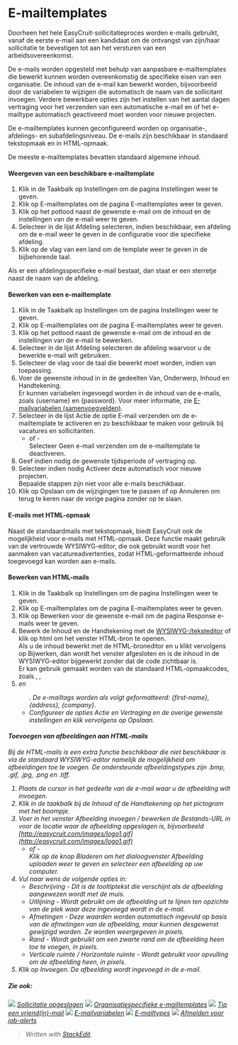 # E-mailtemplates

Doorheen het hele EasyCruit-sollicitatieproces worden e-mails gebruikt, vanaf de eerste e-mail aan een kandidaat om de ontvangst van zijn/haar sollicitatie te bevestigen tot aan het versturen van een arbeidsovereenkomst.

De e-mails worden opgesteld met behulp van aanpasbare e-mailtemplates die bewerkt kunnen worden overeenkomstig de specifieke eisen van een organisatie. De inhoud van de e-mail kan bewerkt worden, bijvoorbeeld door de variabelen te wijzigen die automatisch de naam van de sollicitant invoegen. Verdere bewerkbare opties zijn het instellen van het aantal dagen vertraging voor het verzenden van een automatische e-mail en of het e-mailtype automatisch geactiveerd moet worden voor nieuwe projecten.

De e-mailtemplates kunnen geconfigureerd worden op organisatie-, afdelings- en subafdelingsniveau. De e-mails zijn beschikbaar in standaard tekstopmaak en in HTML-opmaak.

De meeste e-mailtemplates bevatten standaard algemene inhoud.

#### Weergeven van een beschikbare e-mailtemplate

1.  Klik in de  Taakbalk  op  Instellingen  om de pagina  Instellingen  weer te geven.
2.  Klik op  E-mailtemplates  om de pagina  E-mailtemplates  weer te geven.
3.  Klik op het potlood naast de gewenste e-mail om de inhoud en de instellingen van de e-mail weer te geven.
4.  Selecteer in de lijst  Afdeling selecteren, indien beschikbaar, een afdeling om de e-mail weer te geven in de configuratie voor die specifieke afdeling.
5.  Klik op de vlag van een land om de template weer te geven in de bijbehorende taal.

Als er een afdelingsspecifieke e-mail bestaat, dan staat er een sterretje naast de naam van de afdeling.

#### Bewerken van een e-mailtemplate

1.  Klik in de  Taakbalk  op  Instellingen  om de pagina  Instellingen  weer te geven.
2.  Klik op  E-mailtemplates  om de pagina  E-mailtemplates  weer te geven.
3.  Klik op het potlood naast de gewenste e-mail om de inhoud en de instellingen van de e-mail te bewerken.
4.  Selecteer in de lijst  Afdeling selecteren  de afdeling waarvoor u de bewerkte e-mail wilt gebruiken.
5.  Selecteer de vlag voor de taal die bewerkt moet worden, indien van toepassing.
6.  Voer de gewenste inhoud in in de gedeelten  Van,  Onderwerp,  Inhoud  en  Handtekening.  
    Er kunnen variabelen ingevoegd worden in de inhoud van de e-mails, zoals {username} en {password}. Voor meer informatie, zie  [E-mailvariabelen (samenvoegvelden)](email_variables.htm).
7.  Selecteer in de lijst  Actie  de optie  E-mail verzenden  om de e-mailtemplate te activeren en zo beschikbaar te maken voor gebruik bij vacatures en sollicitanten.  
    - of -  
    Selecteer  Geen e-mail verzenden  om de e-mailtemplate te deactiveren.
8.  Geef indien nodig de gewenste tijdsperiode of vertraging op.
9.  Selecteer indien nodig  Activeer deze automatisch voor nieuwe projecten.  
    Bepaalde stappen zijn niet voor alle e-mails beschikbaar.
10.  Klik op  Opslaan  om de wijzigingen toe te passen of op  Annuleren  om terug te keren naar de vorige pagina zonder op te slaan.

#### E-mails met HTML-opmaak

Naast de standaardmails met tekstopmaak, biedt EasyCruit ook de mogelijkheid voor e-mails met HTML-opmaak. Deze functie maakt gebruik van de vertrouwde WYSIWYG-editor, die ook gebruikt wordt voor het aanmaken van vacatureadvertenties, zodat HTML-geformatteerde inhoud toegevoegd kan worden aan e-mails.

#### Bewerken van HTML-mails

1.  Klik in de  Taakbalk  op  Instellingen  om de pagina  Instellingen  weer te geven.
2.  Klik op  E-mailtemplates  om de pagina  E-mailtemplates  weer te geven.
3.  Klik op  Bewerken  voor de gewenste e-mail om de pagina  Response e-mails  weer te geven.
4.  Bewerk de  Inhoud  en de  Handtekening  met de  [WYSIWYG-/teksteditor](wysiwyg_text_editor.htm)  of klik op html om het venster HTML-bron te openen.  
    Als u de inhoud bewerkt met de HTML-broneditor en u klikt vervolgens op  Bijwerken, dan wordt het venster afgesloten en is de inhoud in de WYSIWYG-editor bijgewerkt zonder dat de code zichtbaar is.  
    Er kan gebruik gemaakt worden van de standaard HTML-opmaakcodes, zoals <font/>, <i/>, <li> en <ul>. De e-mailtags worden als volgt geformatteerd: {first-name}, {address}, {company}.
5.  Configureer de opties  Actie  en  Vertraging  en de overige gewenste instellingen en klik vervolgens op  Opslaan.

#### Toevoegen van afbeeldingen aan HTML-mails

Bij de HTML-mails is een extra functie beschikbaar die niet beschikbaar is via de standaard WYSIWYG-editor namelijk de mogelijkheid om afbeeldingen toe te voegen. De ondersteunde afbeeldingstypes zijn .bmp, .gif, .jpg, .png en .tiff.

1.  Plaats de cursor in het gedeelte van de e-mail waar u de afbeelding wilt invoegen.
2.  Klik in de taakbalk bij de  Inhoud  of de  Handtekening  op het pictogram met het boompje.
3.  Voer in het venster Afbeelding invoegen / bewerken de  Bestands-URL  in voor de locatie waar de afbeelding opgeslagen is, bijvoorbeeld  [http://easycruit.com/images/logo1.gif](http://easycruit.com/images/logo1.gif)  
    - of -  
    Klik op de knop  Bladeren  om het dialoogvenster  Afbeelding uploaden  weer te geven en selecteer een afbeelding op uw computer.
4.  Vul naar wens de volgende opties in:
    -   Beschrijving  - Dit is de tooltiptekst die verschijnt als de afbeelding aangewezen wordt met de muis.
    -   Uitlijning  - Wordt gebruikt om de afbeelding uit te lijnen ten opzichte van de plek waar deze ingevoegd wordt in de e-mail.
    -   Afmetingen  - Deze waarden worden automatisch ingevuld op basis van de afmetingen van de afbeelding, maar kunnen desgewenst gewijzigd worden. Ze worden weergegeven in pixels.
    -   Rand  - Wordt gebruikt om een zwarte rand om de afbeelding heen toe te voegen, in pixels.
    -   Verticale ruimte / Horizontale ruimte  - Wordt gebruikt voor opvulling om de afbeelding heen, in pixels.
5.  Klik op  Invoegen. De afbeelding wordt ingevoegd in de e-mail.

##### Zie ook:

![](../Resources/Images/icon-document-link.png)  [Sollicitatie opgeslagen](application_saved.htm)
![](../Resources/Images/icon-document-link.png)  [Organisatiespecifieke e-mailtemplates](customizable_email_templates.htm)
![](../Resources/Images/icon-document-link.png)  [Tip een vriend(in)-mail](email_a-friend.htm)
![](../Resources/Images/icon-document-link.png)  [E-mailvariabelen](email_variables.htm)
![](../Resources/Images/icon-document-link.png)  [E-mailtypes](standard_response_email_types.htm)
![](../Resources/Images/icon-document-link.png)  [Afmelden voor job-alerts](unsubscribe_from_job_agent.htm)


> Written with [StackEdit](https://stackedit.io/).
<!--stackedit_data:
eyJoaXN0b3J5IjpbLTE4NTg3ODgzMjZdfQ==
-->